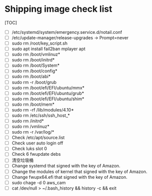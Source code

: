 # Shipping image check list

[TOC]

- [ ] /etc/systemd/system/emergency.service.d/notail.conf
- [ ] /etc/update-manager/release-upgrades -> Prompt=never
- [ ] sudo rm /root/key_script.sh
- [ ] sudo apt install fail2ban mplayer apt
- [ ] sudo rm /boot/vmlinuz*
- [ ] sudo rm /boot/initrd*
- [ ] sudo rm /boot/System*
- [ ] sudo rm /boot/config*
- [ ] sudo rm /boot/abi*
- [ ] sudo rm -r /boot/grub
- [ ] sudo rm /boot/efi/EFI/ubuntu/mmx*
- [ ] sudo rm /boot/efi/EFI/ubuntu/grub*
- [ ] sudo rm /boot/efi/EFI/ubuntu/shim*
- [ ] sudo rm /boot/mem*
- [ ] sudo rm -rf /lib/modules/4.10*
- [ ] sudo rm /etc/ssh/ssh_host_*
- [ ] sudo rm /initrd*
- [ ] sudo rm /vmlinuz*
- [ ] sudo rm -r /var/log/*
- [ ] Check /etc/apt/source.list
- [ ] Check user auto login off
- [ ] Check luks slot 0
- [ ] Check 6 fwupdate debs
- [ ] 清空垃圾桶
- [ ] Change systemd that signed with the key of Amazon.
- [ ] Change the modules of kernel that signed with the key of Amazon.
- [ ] Change fwupx64.efi that signed with the key of Amazon.
- [ ] sudo chage -d 0 aws_cam
- [ ] cat /dev/null > ~/.bash_history && history -c && exit
